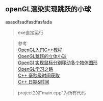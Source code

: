 ## openGL渲染实现跳跃的小球
asasdfsadfasdfasfada
> exe直接运行

> 参考  
  [OpenGL入门C++教程](https://wenku.baidu.com/view/23771cfc04a1b0717fd5dd9b.html)   
  [OpenGL跳跃的立体小球](https://www.cnblogs.com/OctoptusLian/p/7367349.html)  
  [OpenGl 实现鼠标分别移动多个物体图形](https://www.cnblogs.com/DOMLX/p/11620088.html)  
  [OpenGL学习之路](https://www.cnblogs.com/android-blogs/p/5454685.html)  
  [C++ 毫秒级时间获取](https://www.cnblogs.com/qingyuanjushi/p/5902681.html)  
  [C++ 日期&时间](https://www.runoob.com/cplusplus/cpp-date-time.html)  
  
 
> project2的"main.cpp"为所有代码
